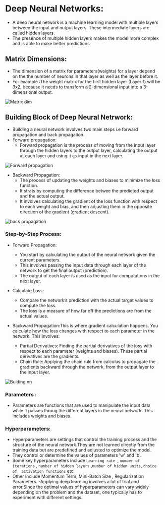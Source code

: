 # Deep Neural Networks:
- A deep neural network is a machine learning model with multiple layers between the input and output layers. These intermediate layers are called hidden layers.
- The presence of multiple hidden layers makes the model more complex and is able to make better predictions

## Matrix Dimensions:
- The dimension of a matrix for parameters(weights) for a layer depend on the the number of neurons in that layer as well as the layer before it.
- For example :The weight matrix for the first hidden layer (Layer 1) will be 3x2, because it needs to transform a 2-dimensional input into a 3-dimensional output.

![Matrix dim](https://github.com/user-attachments/assets/40f6a01e-41be-4269-9547-d95dd3f8baaa)

## Building Block of Deep Neural Netrwork:
- Building a neural network involves two main steps i.e forward propagation and back propagation.
- Forward propagation:
  - Forward propagation is the process of moving from the input layer through the hidden layers to the output layer, calculating the output at each layer and using it as input in the next layer.

![Forward propagation](https://github.com/user-attachments/assets/ca121efd-c577-4791-b5b6-998b44597bc0)

- Backward Propagation:
  - The process of updating the weights and biases to minimize the loss function.
  - It strats by computing the difference betwee the predicted output and the actual output. 
  - It involves calculating the gradient of the loss function with respect to each weight and bias, and then adjusting them in the opposite direction of the gradient (gradient descent).
 
![back propagation](https://github.com/user-attachments/assets/9ba45e11-7512-4eea-93f5-24fa3fbc7baa)

### Step-by-Step Process:
- Forward Propagation:
   - You start by calculating the output of the neural network given the current parameters. 
   - This involves passing the input data through each layer of the network to get the final output (prediction).
   - The output of each layer is used as the input for computations in the next layer.

- Calculate Loss:
  - Compare the network’s prediction with the actual target values to compute the loss. 
  - The loss is a measure of how far off the predictions are from the actual values.

- Backward Propagation:This is where gradient calculation happens. You calculate how the loss changes with respect to each parameter in the network. This involves:
  - Partial Derivatives: Finding the partial derivatives of the loss with respect to each parameter (weights and biases). These partial derivatives are the gradients.
  - Chain Rule: Applying the chain rule from calculus to propagate the gradients backward through the network, from the output layer to the input layer.

 ![Bulding nn](https://github.com/user-attachments/assets/9c5a13b6-fee2-4df3-8990-0dcd85735e07) 

### Parameters :

- Parameters are functions that are used to manipulate the input data while it passes throug the different layers in the neural network. This includes weights and biases.

### Hyperparameters:
- Hyperparameters are settings that control the training process and the structure of the neural network.They are not learned directly from the training data but are predefined and adjusted to optimize the model. 
- They control or determine the values of parameters 'w' and 'b'.
- Some key hyperparameters include `Learning rate `, `number of iterations` , `number of hidden layers` ,`number of hidden units`, `choice of  activation functions` etc.
- Other include Momentum Term, Mini-Batch Size , Regularization Parameters.
-Applying deep learning involves a lot of trial and error.Since the optimal values of hyperparameters can vary widely depending on the problem and the dataset, one typically has to experiment with different settings.